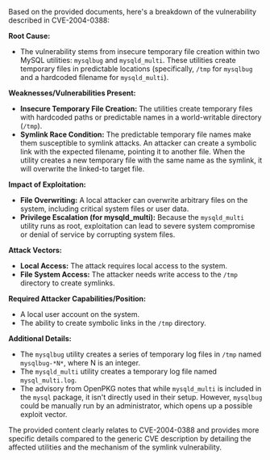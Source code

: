 Based on the provided documents, here's a breakdown of the vulnerability described in CVE-2004-0388:

**Root Cause:**

*   The vulnerability stems from insecure temporary file creation within two MySQL utilities: `mysqlbug` and `mysqld_multi`. These utilities create temporary files in predictable locations (specifically, `/tmp` for `mysqlbug` and a hardcoded filename for `mysqld_multi`).

**Weaknesses/Vulnerabilities Present:**

*   **Insecure Temporary File Creation:** The utilities create temporary files with hardcoded paths or predictable names in a world-writable directory (`/tmp`).
*   **Symlink Race Condition:** The predictable temporary file names make them susceptible to symlink attacks. An attacker can create a symbolic link with the expected filename, pointing it to another file. When the utility creates a new temporary file with the same name as the symlink, it will overwrite the linked-to target file.

**Impact of Exploitation:**

*   **File Overwriting:** A local attacker can overwrite arbitrary files on the system, including critical system files or user data.
*   **Privilege Escalation (for mysqld_multi):** Because the `mysqld_multi` utility runs as root, exploitation can lead to severe system compromise or denial of service by corrupting system files.

**Attack Vectors:**

*   **Local Access:** The attack requires local access to the system.
*   **File System Access:** The attacker needs write access to the `/tmp` directory to create symlinks.

**Required Attacker Capabilities/Position:**

*   A local user account on the system.
*   The ability to create symbolic links in the `/tmp` directory.

**Additional Details:**

*   The `mysqlbug` utility creates a series of temporary log files in `/tmp` named `mysqlbug-*N*`, where N is an integer.
*   The `mysqld_multi` utility creates a temporary log file named `mysql_multi.log`.
*   The advisory from OpenPKG notes that while `mysqld_multi` is included in the `mysql` package, it isn't directly used in their setup. However, `mysqlbug` could be manually run by an administrator, which opens up a possible exploit vector.

The provided content clearly relates to CVE-2004-0388 and provides more specific details compared to the generic CVE description by detailing the affected utilities and the mechanism of the symlink vulnerability.
